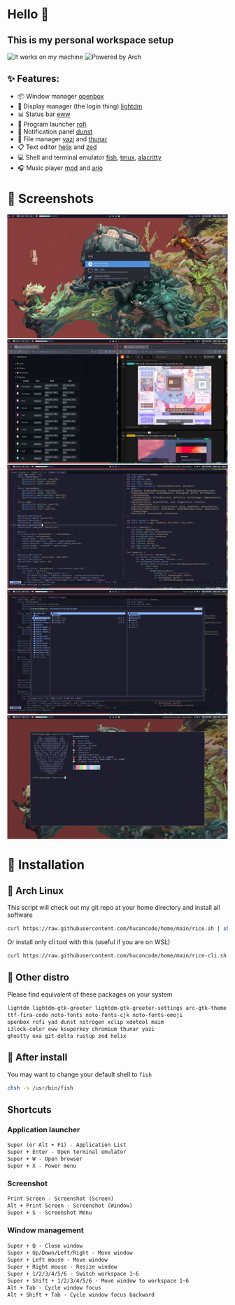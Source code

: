 # Hello 👋 

## This is my personal workspace setup

![It works on my machine](https://shields.io/badge/works_on-my_machine-black?style=for-the-badge&logo=gnome-terminal&logoColor=F0F0F0) 
![Powered by Arch](https://shields.io/badge/powered_by-arch-skyblue?style=for-the-badge&logo=arch-linux&logoColor=F0F0F0)

## ✨ Features:

- 📦 Window manager [openbox](https://wiki.archlinux.org/title/openbox)
- 🔑 Display manager (the login thing) [lightdm](https://wiki.archlinux.org/title/lightdm)
- 📊 Status bar [eww](https://github.com/elkowar/eww)
- 🚀 Program launcher [rofi](https://wiki.archlinux.org/title/rofi)
- 🔔 Notification panel [dunst](https://wiki.archlinux.org/title/dunst)
- 📂 File manager [yazi](https://yazi-rs.github.io/) and [thunar](https://docs.xfce.org/xfce/thunar/start)
- 📋 Text editor [helix](https://helix-editor.com/) and [zed](https://zed.dev/)
- 💻 Shell and terminal emulator [fish](https://wiki.archlinux.org/title/fish), [tmux](https://github.com/tmux/tmux), [alacritty](https://ghostty.org/)
- 🎧 Music player [mpd](https://wiki.archlinux.org/title/Music_Player_Daemon) and [ario](https://ario-player.sourceforge.net/)

# 👀 Screenshots

![](Pictures/Screenshots/1.png)
![](Pictures/Screenshots/2.png)
![](Pictures/Screenshots/3.png)
![](Pictures/Screenshots/4.png)
![](Pictures/Screenshots/5.png)

# 🚀 Installation

## 🐌 Arch Linux

This script will check out my git repo at your home directory and install all software
```bash
curl https://raw.githubusercontent.com/hucancode/home/main/rice.sh | sh
```
Or install only cli tool with this (useful if you are on WSL)
```bash
curl https://raw.githubusercontent.com/hucancode/home/main/rice-cli.sh | sh
```

## 🐌 Other distro

Please find equivalent of these packages on your system
```
lightdm lightdm-gtk-greeter lightdm-gtk-greeter-settings arc-gtk-theme
ttf-fira-code noto-fonts noto-fonts-cjk noto-fonts-emoji
openbox rofi yad dunst nitrogen xclip xdotool maim
i3lock-color eww ksuperkey chromium thunar yazi
ghostty exa git-delta rustup zed helix
```

## 🐚 After install

You may want to change your default shell to `fish`
```bash
chsh -s /usr/bin/fish
```

## Shortcuts
### Application launcher
```
Super (or Alt + F1) - Application List
Super + Enter - Open terminal emulator
Super + W - Open browser
Super + X - Power menu
```
### Screenshot
```
Print Screen - Screenshot (Screen)
Alt + Print Screen - Screenshot (Window)
Super + S - Screenshot Menu
```
### Window management
```
Super + Q - Close window
Super + Up/Down/Left/Right - Move window
Super + Left mouse - Move window
Super + Right mouse - Resize window
Super + 1/2/3/4/5/6 - Switch workspace 1~6
Super + Shift + 1/2/3/4/5/6 - Move window to workspace 1~6
Alt + Tab - Cycle window focus
Alt + Shift + Tab - Cycle window focus backward
```
